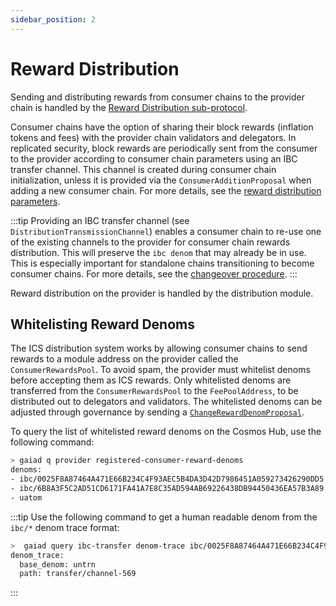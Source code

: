 ```yaml
---
sidebar_position: 2
---
```



# Reward Distribution

Sending and distributing rewards from consumer chains to the provider chain is handled by the [Reward Distribution sub-protocol](https://github.com/cosmos/ibc/blob/main/spec/app/ics-028-cross-chain-validation/overview_and_basic_concepts.md#reward-distribution).

Consumer chains have the option of sharing their block rewards (inflation tokens and fees) with the provider chain validators and delegators.
In replicated security, block rewards are periodically sent from the consumer to the provider according to consumer chain parameters using an IBC transfer channel. 
This channel is created during consumer chain initialization, unless it is provided via the `ConsumerAdditionProposal` when adding a new consumer chain. 
For more details, see the [reward distribution parameters](../introduction/params.md#reward-distribution-parameters). 

:::tip
Providing an IBC transfer channel (see `DistributionTransmissionChannel`) enables a consumer chain to re-use one of the existing channels to the provider for consumer chain rewards distribution. This will preserve the `ibc denom` that may already be in use. 
This is especially important for standalone chains transitioning to become consumer chains. 
For more details, see the [changeover procedure](../consumer-development/changeover-procedure.md).
:::

Reward distribution on the provider is handled by the distribution module.

## Whitelisting Reward Denoms

The ICS distribution system works by allowing consumer chains to send rewards to a module address on the provider called the `ConsumerRewardsPool`.
To avoid spam, the provider must whitelist denoms before accepting them as ICS rewards. 
Only whitelisted denoms are transferred from the `ConsumerRewardsPool` to the `FeePoolAddress`, to be distributed out to delegators and validators.
The whitelisted denoms can be adjusted through governance by sending a [`ChangeRewardDenomProposal`](./proposals.md#changerewarddenomproposal). 

To query the list of whitelisted reward denoms on the Cosmos Hub, use the following command:
```bash
> gaiad q provider registered-consumer-reward-denoms
denoms:
- ibc/0025F8A87464A471E66B234C4F93AEC5B4DA3D42D7986451A059273426290DD5
- ibc/6B8A3F5C2AD51CD6171FA41A7E8C35AD594AB69226438DB94450436EA57B3A89
- uatom
```

:::tip
Use the following command to get a human readable denom from the `ibc/*` denom trace format:
```bash
>  gaiad query ibc-transfer denom-trace ibc/0025F8A87464A471E66B234C4F93AEC5B4DA3D42D7986451A059273426290DD5
denom_trace:
  base_denom: untrn
  path: transfer/channel-569
```
:::